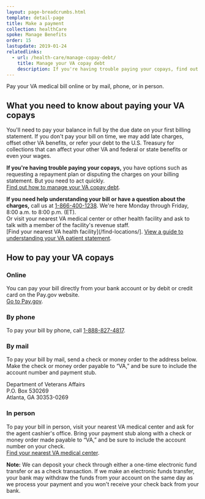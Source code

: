 ```yaml
---
layout: page-breadcrumbs.html
template: detail-page
title: Make a payment
collection: healthCare
spoke: Manage Benefits
order: 15
lastupdate: 2019-01-24
relatedlinks:
  - url: /health-care/manage-copay-debt/
    title: Manage your VA copay debt
    description: If you're having trouble paying your copays, find out how we can help you manage your debt.
---
```


<div class="va-introtext">

Pay your VA medical bill online or by mail, phone, or in person.

</div>

<h2>What you need to know about paying your VA copays</h2>

You'll need to pay your balance in full by the due date on your first billing statement. If you don't pay your bill on time, we may add late charges, offset other VA benefits, or refer your debt to the U.S. Treasury for collections that can affect your other VA and federal or state benefits or even your wages.

<b>If you're having trouble paying your copays,</b> you have options such as requesting a repayment plan or disputing the charges on your billing statement. But you need to act quickly. <br>
[Find out how to manage your VA copay debt](/health-care/manage-copay-debt/).

<b>If you need help understanding your bill or have a question about the charges,</b> call us at <a href="tel:+18664001238">1-866-400-1238</a>. We're here Monday through Friday, 8:00 a.m. to 8:00 p.m. (ET). <br> Or visit your nearest VA medical center or other health facility and ask to talk with a member of the facility's revenue staff. <br>
[Find your nearest VA health facility](/find-locations/].
[View a guide to understanding your VA patient statement](https://www.va.gov/HEALTHBENEFITS/resources/publications/IB10-691_understanding_your_va_patient_statement.pdf).

<h2>How to pay your VA copays</h2>

<h3>Online</h3>

You can pay your bill directly from your bank account or by debit or credit card on the Pay.gov website. <br>
[Go to Pay.gov](https://www.pay.gov/public/form/start/25987221).

<h3>By phone</h3>

To pay your bill by phone, call <a href="tel:+18888274817">1-888-827-4817</a>.

<h3>By mail</h3>

To pay your bill by mail, send a check or money order to the address below. Make the check or money order payable to “VA,” and be sure to include the account number and payment stub.

<p class="va-address-block">
Department of Veterans Affairs <br>
P.O. Box 530269 <br>
Atlanta, GA 30353-0269 <br>
</p>

<h3>In person</h3>

To pay your bill in person, visit your nearest VA medical center and ask for the agent cashier's office. Bring your payment stub along with a check or money order made payable to “VA,” and be sure to include the account number on your check.
<br>
[Find your nearest VA medical center](/find-locations/).

 **Note:** We can deposit your check through either a one-time electronic fund transfer or as a check transaction. If we make an electronic funds transfer, your bank may withdraw the funds from your account on the same day as we process your payment and you won't receive your check back from your bank.

